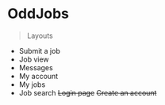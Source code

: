 # OddJobs

>Layouts

* Submit a job
* Job view
* Messages 
* My account
* My jobs 
* Job search 
~~Login page~~
~~Create an account~~
